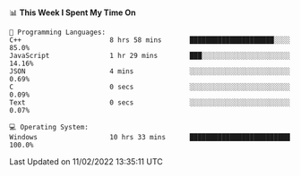 
<!--START_SECTION:waka-->
📊 **This Week I Spent My Time On** 

```text
💬 Programming Languages: 
C++                      8 hrs 58 mins       █████████████████████░░░░   85.0% 
JavaScript               1 hr 29 mins        ███░░░░░░░░░░░░░░░░░░░░░░   14.16% 
JSON                     4 mins              ░░░░░░░░░░░░░░░░░░░░░░░░░   0.69% 
C                        0 secs              ░░░░░░░░░░░░░░░░░░░░░░░░░   0.09% 
Text                     0 secs              ░░░░░░░░░░░░░░░░░░░░░░░░░   0.07%

💻 Operating System: 
Windows                  10 hrs 33 mins      █████████████████████████   100.0%

```


 Last Updated on 11/02/2022 13:35:11 UTC
<!--END_SECTION:waka-->
